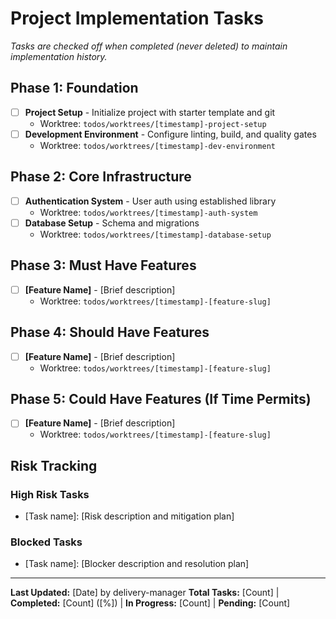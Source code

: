 # Project Implementation Tasks

_Tasks are checked off when completed (never deleted) to maintain implementation history._

## Phase 1: Foundation

- [ ] **Project Setup** - Initialize project with starter template and git
  - Worktree: `todos/worktrees/[timestamp]-project-setup`
- [ ] **Development Environment** - Configure linting, build, and quality gates
  - Worktree: `todos/worktrees/[timestamp]-dev-environment`

## Phase 2: Core Infrastructure

- [ ] **Authentication System** - User auth using established library
  - Worktree: `todos/worktrees/[timestamp]-auth-system`
- [ ] **Database Setup** - Schema and migrations
  - Worktree: `todos/worktrees/[timestamp]-database-setup`

## Phase 3: Must Have Features

- [ ] **[Feature Name]** - [Brief description]
  - Worktree: `todos/worktrees/[timestamp]-[feature-slug]`

## Phase 4: Should Have Features

- [ ] **[Feature Name]** - [Brief description]
  - Worktree: `todos/worktrees/[timestamp]-[feature-slug]`

## Phase 5: Could Have Features (If Time Permits)

- [ ] **[Feature Name]** - [Brief description]
  - Worktree: `todos/worktrees/[timestamp]-[feature-slug]`

## Risk Tracking

### High Risk Tasks

- [Task name]: [Risk description and mitigation plan]

### Blocked Tasks

- [Task name]: [Blocker description and resolution plan]

---

**Last Updated:** [Date] by delivery-manager
**Total Tasks:** [Count] | **Completed:** [Count] ([%]) | **In Progress:** [Count] | **Pending:** [Count]
